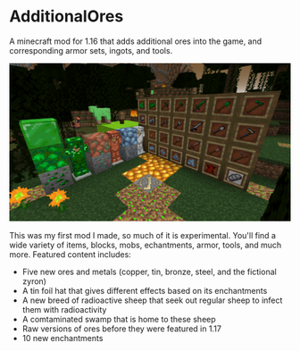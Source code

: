 # AdditionalOres
A minecraft mod for 1.16 that adds additional ores into the game, and corresponding armor sets, ingots, and tools.

![Alt text](screenshots/screenshot_1.PNG?raw=true "Screenshot")

This was my first mod I made, so much of it is experimental. You'll find a wide variety of items, blocks, mobs, echantments, armor, tools, and much more. Featured content includes:

 - Five new ores and metals (copper, tin, bronze, steel, and the fictional zyron)
 - A tin foil hat that gives different effects based on its enchantments
 - A new breed of radioactive sheep that seek out regular sheep to infect them with radioactivity
 - A comtaminated swamp that is home to these sheep
 - Raw versions of ores before they were featured in 1.17
 - 10 new enchantments
